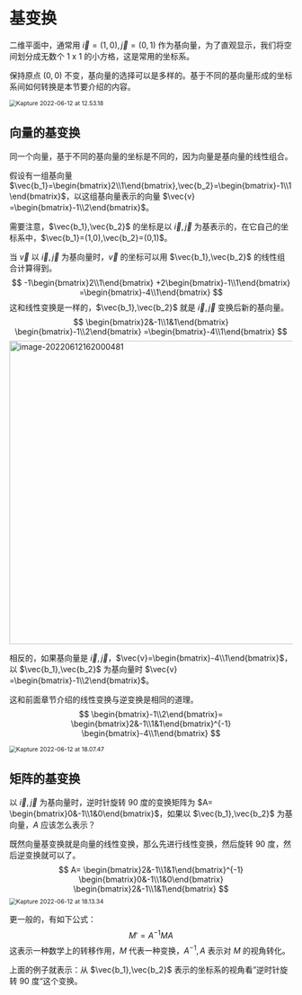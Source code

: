 # 基变换

二维平面中，通常用 $\vec{i}=(1,0),\vec{j}=(0,1)$ 作为基向量，为了直观显示，我们将空间划分成无数个 1 x 1 的小方格，这是常用的坐标系。

保持原点 $(0,0)$ 不变，基向量的选择可以是多样的。基于不同的基向量形成的坐标系间如何转换是本节要介绍的内容。

<img class="img-shadow" src="https://tva1.sinaimg.cn/large/e6c9d24egy1h35diursxsg20k00ban5k.gif" alt="Kapture 2022-06-12 at 12.53.18" style="zoom:75%;" />

## 向量的基变换

同一个向量，基于不同的基向量的坐标是不同的，因为向量是基向量的线性组合。

假设有一组基向量 $\vec{b_1}=\begin{bmatrix}2\\1\end{bmatrix},\vec{b_2}=\begin{bmatrix}-1\\1\end{bmatrix}$，以这组基向量表示的向量 $\vec{v} =\begin{bmatrix}-1\\2\end{bmatrix}$。

需要注意，$\vec{b_1},\vec{b_2}$ 的坐标是以 $\vec{i},\vec{j}$ 为基表示的，在它自己的坐标系中，$\vec{b_1}=(1,0),\vec{b_2}=(0,1)$。

当 $\vec{v}$ 以 $\vec{i},\vec{j}$ 为基向量时，$\vec{v}$ 的坐标可以用 $\vec{b_1},\vec{b_2}$ 的线性组合计算得到。
$$
-1\begin{bmatrix}2\\1\end{bmatrix}
+2\begin{bmatrix}-1\\1\end{bmatrix}
=\begin{bmatrix}-4\\1\end{bmatrix}
$$
这和线性变换是一样的，$\vec{b_1},\vec{b_2}$ 就是 $\vec{i},\vec{j}$ 变换后新的基向量。
$$
\begin{bmatrix}2&-1\\1&1\end{bmatrix}
\begin{bmatrix}-1\\2\end{bmatrix}
=\begin{bmatrix}-4\\1\end{bmatrix}
$$
<img class="img-shadow" src="https://tva1.sinaimg.cn/large/e6c9d24egy1h35kfcwlo1j20vu0ho417.jpg" alt="image-20220612162000481" style="width: 540px;" />

相反的，如果基向量是 $\vec{i},\vec{j}$，$\vec{v}=\begin{bmatrix}-4\\1\end{bmatrix}$，以 $\vec{b_1},\vec{b_2}$ 为基向量时 $\vec{v} =\begin{bmatrix}-1\\2\end{bmatrix}$。

这和前面章节介绍的线性变换与逆变换是相同的道理。
$$
\begin{bmatrix}-1\\2\end{bmatrix}=
\begin{bmatrix}2&-1\\1&1\end{bmatrix}^{-1}
\begin{bmatrix}-4\\1\end{bmatrix}
$$

<img class="img-shadow" src="https://tva1.sinaimg.cn/large/e6c9d24egy1h35mfb1d29g20k90bfjzh.gif" alt="Kapture 2022-06-12 at 18.07.47" style="zoom:75%;" />

## 矩阵的基变换

以 $\vec{i},\vec{j}$ 为基向量时，逆时针旋转 90 度的变换矩阵为 $A= \begin{bmatrix}0&-1\\1&0\end{bmatrix}$，如果以 $\vec{b_1},\vec{b_2}$ 为基向量，$A$ 应该怎么表示？

既然向量基变换就是向量的线性变换，那么先进行线性变换，然后旋转 90 度，然后逆变换就可以了。
$$
A=
\begin{bmatrix}2&-1\\1&1\end{bmatrix}^{-1}
\begin{bmatrix}0&-1\\1&0\end{bmatrix}
\begin{bmatrix}2&-1\\1&1\end{bmatrix}
$$
<img class="img-shadow" src="https://tva1.sinaimg.cn/large/e6c9d24egy1h35n31cg5sg20k00badzt.gif" alt="Kapture 2022-06-12 at 18.13.34" style="zoom:75%;" />

更一般的，有如下公式：
$$
M'=A^{-1}MA
$$
这表示一种数学上的转移作用，$M$ 代表一种变换，$A^{-1},A$ 表示对 $M$ 的视角转化。

上面的例子就表示：从 $\vec{b_1},\vec{b_2}$ 表示的坐标系的视角看”逆时针旋转 90 度“这个变换。


